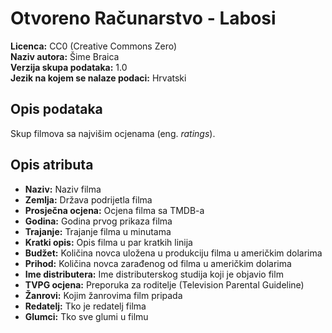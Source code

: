 # Otvoreno Računarstvo - Labosi

**Licenca:** CC0 (Creative Commons Zero)  
**Naziv autora:** Šime Braica  
**Verzija skupa podataka:** 1.0  
**Jezik na kojem se nalaze podaci:** Hrvatski  

## Opis podataka
Skup filmova sa najvišim ocjenama (eng. *ratings*).

## Opis atributa
- **Naziv:** Naziv filma  
- **Zemlja:** Država podrijetla filma  
- **Prosječna ocjena:** Ocjena filma sa TMDB-a  
- **Godina:** Godina prvog prikaza filma  
- **Trajanje:** Trajanje filma u minutama  
- **Kratki opis:** Opis filma u par kratkih linija  
- **Budžet:** Količina novca uložena u produkciju filma u američkim dolarima  
- **Prihod:** Količina novca zarađenog od filma u američkim dolarima  
- **Ime distributera:** Ime distributerskog studija koji je objavio film  
- **TVPG ocjena:** Preporuka za roditelje (Television Parental Guideline)  
- **Žanrovi:** Kojim žanrovima film pripada  
- **Redatelj:** Tko je redatelj filma  
- **Glumci:** Tko sve glumi u filmu  
